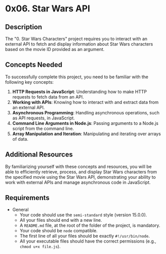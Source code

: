 # 0x06. Star Wars API

## Description
The "0. Star Wars Characters" project requires you to interact with an external API to fetch and display information about Star Wars characters based on the movie ID provided as an argument.

## Concepts Needed
To successfully complete this project, you need to be familiar with the following key concepts:

1. **HTTP Requests in JavaScript**: Understanding how to make HTTP requests to fetch data from an API.
2. **Working with APIs**: Knowing how to interact with and extract data from an external API.
3. **Asynchronous Programming**: Handling asynchronous operations, such as API requests, in JavaScript.
4. **Command Line Arguments in Node.js**: Passing arguments to a Node.js script from the command line.
5. **Array Manipulation and Iteration**: Manipulating and iterating over arrays of data.

## Additional Resources
By familiarizing yourself with these concepts and resources, you will be able to efficiently retrieve, process, and display Star Wars characters from the specified movie using the Star Wars API, demonstrating your ability to work with external APIs and manage asynchronous code in JavaScript.

## Requirements
- General
  - Your code should use the `semi-standard` style (version 15.0.0).
  - All your files should end with a new line.
  - A `README.md` file, at the root of the folder of the project, is mandatory.
  - Your code should be `node` compatible.
  - The first line of all your files should be exactly `#!/usr/bin/node`.
  - All your executable files should have the correct permissions (e.g., `chmod u+x file.js`).

